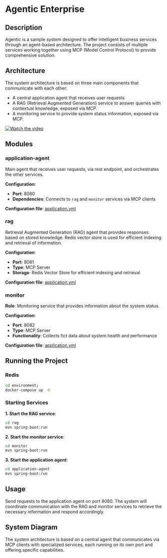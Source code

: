 # Agentic Enterprise

## Description

Agentic is a sample system designed to offer intelligent business services through an agent-based architecture. 
The project consists of multiple services working together using MCP (Model Control Protocol) to provide comprehensive solution.

## Architecture

The system architecture is based on three main components that communicate with each other:

- A central application agent that receives user requests
- A RAG (Retrieval Augmented Generation) service to answer queries with contextual knowledge, exposed via MCP.
- A monitoring service to provide system status information, exposed via MCP.

[![Watch the video](https://www.loom.com/embed/8f2e07544fa1403c9f6fb2e07c817ad0)](https://www.loom.com/share/8f2e07544fa1403c9f6fb2e07c817ad0)

## Modules

### application-agent

Main agent that receives user requests, via rest endpoint, and orchestrates the other services.

**Configuration**:
- **Port**: 8080
- **Dependencies**: Connects to `rag` and `monitor` services via MCP clients

**Configuration file**: [application.yml](application-agent/src/main/resources/application.yml)

### rag

Retrieval Augmented Generation (RAG) agent that provides responses based on stored knowledge.
Redis vector store is used for efficient indexing and retrieval of information.

**Configuration**:
- **Port**: 8081
- **Type**: MCP Server
- **Storage**: Redis Vector Store for efficient indexing and retrieval

**Configuration file**: [application.yml](rag/src/main/resources/application.yml)

### monitor

**Role**: Monitoring service that provides information about the system status.

**Configuration**:
- **Port**: 8082
- **Type**: MCP Server
- **Functionality**: Collects fict data about system health and performance

**Configuration file**: [application.yml](monitor/src/main/resources/application.yml)

## Running the Project

### Redis

```bash
cd environment;
docker-compose up -d
```

### Starting Services

**1. Start the RAG service**:
```bash
cd rag
mvn spring-boot:run
```

**2. Start the monitor service**:
```bash
cd monitor
mvn spring-boot:run
```

**3. Start the application agent**:
```bash
cd application-agent
mvn spring-boot:run
```

## Usage

Send requests to the application agent on port 8080. The system will coordinate communication with the RAG and monitor services to retrieve 
the necessary information and respond accordingly.

## System Diagram

The system architecture is based on a central agent that communicates via MCP clients with specialized services, each running on its own port and offering specific capabilities.
